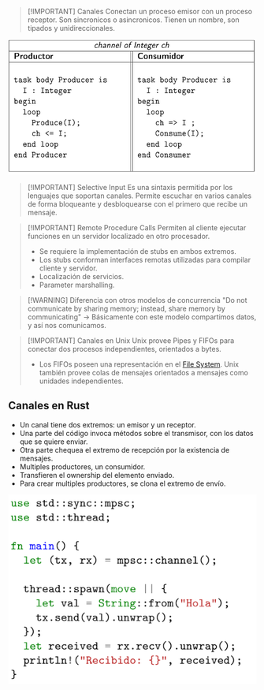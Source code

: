 > [!IMPORTANT] Canales
> Conectan un proceso emisor con un proceso receptor. Son sincronicos o asincronicos.
> Tienen un nombre, son tipados y unidireccionales.

![](img%20concu/Pasted%20image%2020241004161230.png)


> [!IMPORTANT] Selective Input
> Es una sintaxis permitida por los lenguajes que soportan canales.
> Permite escuchar en varios canales de forma bloqueante y desbloquearse con el primero que recibe un mensaje.



> [!IMPORTANT] Remote Procedure Calls
> Permiten al cliente ejecutar funciones en un servidor localizado en otro procesador.
> - Se requiere la implementación de stubs en ambos extremos.
> - Los stubs conforman interfaces remotas utilizadas para compilar cliente y servidor.
> - Localización de servicios.
> - Parameter marshalling.


> [!WARNING] Diferencia con otros modelos de concurrencia
> "Do not communicate by sharing memory; instead, share memory by communicating" -> Básicamente con este modelo compartimos datos, y así nos comunicamos.


> [!IMPORTANT] Canales en Unix
> Unix provee Pipes y FIFOs para conectar dos procesos independientes, orientados a bytes.
> 	- Los FIFOs poseen una representación en el [File System](Sistemas%20Operativos/File%20System.md).
> Unix también provee colas de mensajes orientados a mensajes como unidades independientes.


## Canales en Rust
- Un canal tiene dos extremos: un emisor y un receptor.
- Una parte del código invoca métodos sobre el transmisor, con los datos que se quiere enviar.
- Otra parte chequea el extremo de recepción por la existencia de mensajes.
- Multiples productores, un consumidor.
- Transfieren el ownership del elemento enviado.
- Para crear multiples productores, se clona el extremo de envío.

![](img%20concu/Pasted%20image%2020241004162039.png)